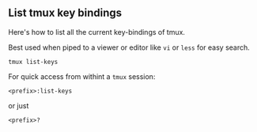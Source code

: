 ## List tmux key bindings

Here's how to list all the current key-bindings of tmux.

Best used when piped to a viewer or editor like `vi` or `less` for easy search.

```
tmux list-keys
```

For quick access from withint a `tmux` session:

```
<prefix>:list-keys
```

or just

```
<prefix>?
```